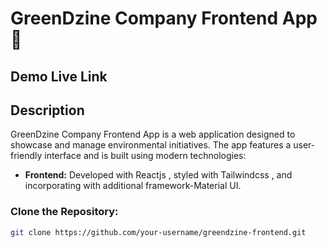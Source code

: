 # GreenDzine Company Frontend App 🌿

## Demo Live Link



## Description

GreenDzine Company Frontend App is a web application designed to showcase and manage environmental initiatives. The app features a user-friendly interface and is built using modern technologies:

- **Frontend:** Developed with Reactjs , styled with  Tailwindcss , and incorporating with additional framework-Material UI.


### Clone the Repository:

```bash
git clone https://github.com/your-username/greendzine-frontend.git
